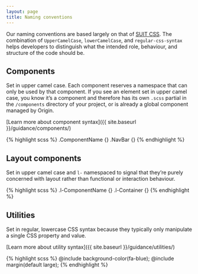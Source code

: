 ```yaml
---
layout: page
title: Naming conventions
---
```


Our naming conventions are based largely on that of [SUIT CSS](https://suitcss.github.io/). The combination of `UpperCamelCase`, `lowerCamelCase`, and `regular-css-syntax` helps developers to distinguish what the intended role, behaviour, and structure of the code should be.

## Components
Set in upper camel case. Each component reserves a namespace that can only be used by that component. If you see an element set in upper camel case, you know it’s a component and therefore has its own `.scss` partial in the `/components` directory of your project, or is already a global component managed by Origin.

[Learn more about component syntax]({{ site.baseurl }}/guidance/components/)

{% highlight scss %}
.ComponentName {}
.NavBar {}
{% endhighlight %}


## Layout components
Set in upper camel case and `l-` namespaced to signal that they’re purely concerned with layout rather than functional or interaction behaviour.

{% highlight scss %}
.l-ComponentName {}
.l-Container {}
{% endhighlight %}


## Utilities
Set in regular, lowercase CSS syntax because they typically only manipulate a single CSS property and value.

[Learn more about utility syntax]({{ site.baseurl }}/guidance/utilities/)

{% highlight scss %}
@include background-color(fa-blue);
@include margin(default large);
{% endhighlight %}
